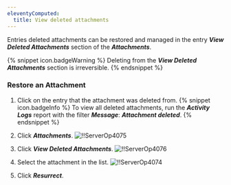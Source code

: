 ```yaml
---
eleventyComputed:
  title: View deleted attachments
---
```

Entries deleted attachments can be restored and managed in the entry ***View Deleted Attachments*** section of the ***Attachments***.

{% snippet icon.badgeWarning %}
Deleting from the ***View Deleted Attachments*** section is irreversible.
{% endsnippet %}

### Restore an Attachment

1. Click on the entry that the attachment was deleted from.
{% snippet icon.badgeInfo %}
To view all deleted attachments, run the ***Activity Logs*** report with the filter ***Message***: ***Attachment deleted***.
{% endsnippet %}

2. Click ***Attachments***.
![!!ServerOp4075](https://cdnweb.devolutions.net/docs/docs_en_server_ServerOp4075.png)
1. Click ***View Deleted Attachments***.
![!!ServerOp4076](https://cdnweb.devolutions.net/docs/docs_en_server_ServerOp4076.png)
1. Select the attachment in the list.
![!!ServerOp4074](https://cdnweb.devolutions.net/docs/docs_en_server_ServerOp4074.png)
1. Click ***Resurrect***.

